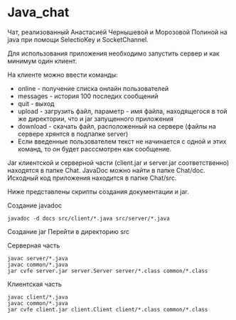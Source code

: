 # Java_chat
Чат, реализованный Анастасией Чернышевой и Морозовой Полиной на java при помощи SelectioKey и SocketChannel.

Для использования приложения необходимо запустить сервер и как минимум один клиент.

На клиенте можно ввести команды:
 - online - получение списка онлайн пользователей
 - messages - история 100 последих сообщений
 - quit - выход
 - upload - загрузить файл, параметр - имя файла, находящегося в той же директории, что и jar запущенного приложения
 - download - скачать файл, расположенный на сервере (файлы на сервере хрянтся в подпапке server)
 - Если введенные пользователем текст не начинается с одной и  этих команд, то он будет расссмотрен как сообщение.

Jar клиентской и серверной части (client.jar и server.jar соответственно) находятся в папке Chat. 
JavaDoc можно найти в папке Chat/doc.
Исходный код приложения находится в папке Chat/src.

Ниже представлены скрипты создания документации и jar.

Создание javadoc

```
javadoc -d docs src/client/*.java src/server/*.java
```

Создание jar
Перейти в директорию src

Серверная часть

```
javac server/*.java
javac common/*.java
jar cvfe server.jar server.Server server/*.class common/*.class
```

Клиентская часть
```
javac client/*.java
javac common/*.java
jar cvfe client.jar client.Client client/*.class common/*.class
```
